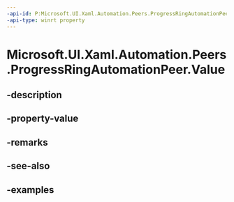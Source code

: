 ```yaml
---
-api-id: P:Microsoft.UI.Xaml.Automation.Peers.ProgressRingAutomationPeer.Value
-api-type: winrt property
---
```


# Microsoft.UI.Xaml.Automation.Peers.ProgressRingAutomationPeer.Value

<!--
public double Value { get; }
-->


## -description

## -property-value

## -remarks

## -see-also

## -examples


